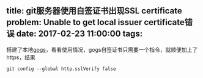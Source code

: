 title: git服务器使用自签证书出现SSL certificate problem: Unable to get local issuer certificate错误
date: 2017-02-23 11:00:00
tags:
---
搭建了本地[gogs](https://gogs.io)，看看使用情况，gogs自签证书只需要一个指令，就顺便加上了https，结果
```
git config --global http.sslVerify false
```